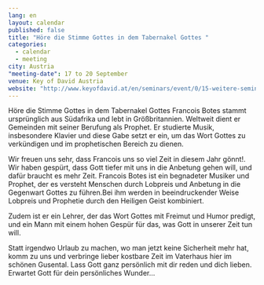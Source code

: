 ```yaml
---
lang: en
layout: calendar
published: false
title: "Höre die Stimme Gottes in dem Tabernakel Gottes "
categories: 
  - calendar
  - meeting
city: Austria
"meeting-date": 17 to 20 September
venue: Key of David Austria
website: "http://www.keyofdavid.at/en/seminars/event/0/15-weitere-seminare/125-hoere-die-stimme-gottes-in-dem-tabernakel-gottes-mit-francois-botes"
---
```


Höre die Stimme Gottes in dem Tabernakel Gottes 
Francois Botes stammt ursprünglich aus Südafrika und lebt in Größbritannien. Weltweit dient er Gemeinden mit seiner Berufung als Prophet. Er studierte Musik, insbesondere Klavier und diese Gabe setzt er ein, um das Wort Gottes zu verkündigen und im prophetischen Bereich zu dienen.

Wir freuen uns sehr, dass Francois uns so viel Zeit in diesem Jahr gönnt!. Wir haben gespürt, dass Gott tiefer mit uns in die Anbetung gehen will, und dafür braucht es mehr Zeit. Francois Botes ist ein begnadeter Musiker und Prophet, der es versteht Menschen durch Lobpreis und Anbetung in die Gegenwart Gottes zu führen.Bei ihm werden in beeindruckender Weise Lobpreis und Prophetie durch den Heiligen Geist kombiniert.

Zudem ist er ein Lehrer, der das Wort Gottes mit Freimut und Humor predigt, und ein Mann mit einem hohen Gespür für das, was Gott in unserer Zeit tun will.

Statt irgendwo Urlaub zu machen, wo man jetzt keine Sicherheit mehr hat, komm zu uns und verbringe lieber kostbare Zeit im Vaterhaus hier im schönen Gusental. Lass Gott ganz persönlich mit dir reden und dich lieben.  Erwartet Gott für dein persönliches Wunder…


